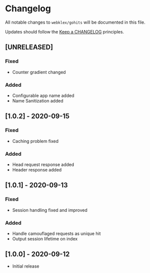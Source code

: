 # Changelog

All notable changes to `webklex/gohits` will be documented in this file.

Updates should follow the [Keep a CHANGELOG](http://keepachangelog.com/) principles.

## [UNRELEASED]
### Fixed
- Counter gradient changed

### Added
- Configurable app name added
- Name Sanitization added

## [1.0.2] - 2020-09-15
### Fixed
- Caching problem fixed

### Added
- Head request response added
- Header response added

## [1.0.1] - 2020-09-13
### Fixed
- Session handling fixed and improved 

### Added
- Handle camouflaged requests as unique hit
- Output session lifetime on index

## [1.0.0] - 2020-09-12
- Initial release